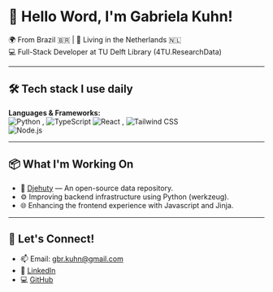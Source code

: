# 👋 Hello Word, I'm Gabriela Kuhn!

🌍 From Brazil 🇧🇷 | 📍 Living in the Netherlands 🇳🇱  
💻 Full-Stack Developer at TU Delft Library (4TU.ResearchData)

---

## 🛠️ Tech stack I use daily

**Languages & Frameworks:**  
![Python](https://img.shields.io/badge/-Python-3776AB?style=flat-square&logo=python&logoColor=white)  , ![TypeScript](https://img.shields.io/badge/-TypeScript-3178C6?style=flat-square&logo=typescript&logoColor=white) ![React](https://img.shields.io/badge/-React-61DAFB?style=flat-square&logo=react&logoColor=black)  , ![Tailwind CSS](https://img.shields.io/badge/-TailwindCSS-06B6D4?style=flat-square&logo=tailwindcss&logoColor=white)  
![Node.js](https://img.shields.io/badge/-Node.js-339933?style=flat-square&logo=node.js&logoColor=white)  

---

## 📦 What I'm Working On

- 🧬 [Djehuty](https://data.4tu.nl/) — An open-source data repository.
- ⚙️ Improving backend infrastructure using Python (werkzeug).
- 🌐 Enhancing the frontend experience with Javascript and Jinja.
---

## 💬 Let's Connect!

- 📫 Email: gbr.kuhn@gmail.com  
- 💼 [LinkedIn](https://www.linkedin.com/in/gabriela-kuhn/)
- 💻 [GitHub](https://github.com/gabrielakuhn)
